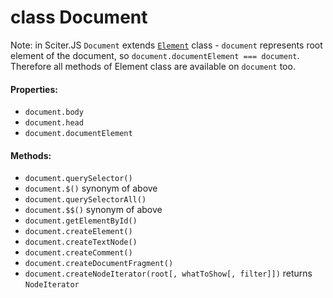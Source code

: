 # class Document

Note: in Sciter.JS `Document` extends [`Element`](Element.md) class - `document` represents root element of the document, so `document.documentElement === document`. Therefore all methods of Element class are available on `document` too.

#### Properties:

* `document.body`
* `document.head`
* `document.documentElement`

#### Methods:

* `document.querySelector()`
* `document.$()` synonym of above
* `document.querySelectorAll()`
* `document.$$()` synonym of above
* `document.getElementById()`
* `document.createElement()`
* `document.createTextNode()`
* `document.createComment()`
* `document.createDocumentFragment()`
* `document.createNodeIterator(root[, whatToShow[, filter]])` returns `NodeIterator`
